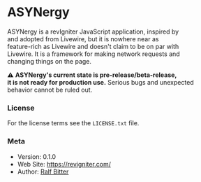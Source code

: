 # ASYNergy

ASYNergy is a revIgniter JavaScript application, inspired by  
and adopted from Livewire, but it is nowhere near as  
feature-rich as Livewire and doesn't claim to be on par with  
Livewire. It is a framework for making network requests and  
changing things on the page.     
  
:warning: **ASYNergy's current state is pre-release/beta-release,  
it is not ready for production use.** Serious bugs and unexpected  
behavior cannot be ruled out.


### License
For the license terms see the `LICENSE.txt` file.  


### Meta

- Version: 0.1.0
- Web Site: https://revigniter.com/
- Author:  [Ralf Bitter](mailto:rabit@revigniter.com)